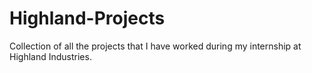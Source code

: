 # Highland-Projects
Collection of all the projects that I have worked during my internship at Highland Industries.
